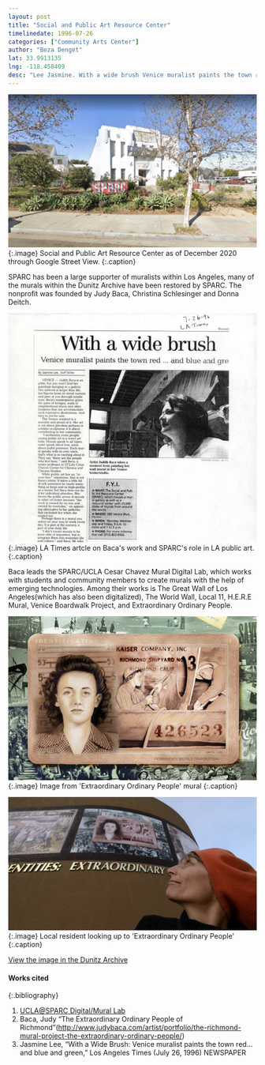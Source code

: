 ```yaml
---
layout: post
title: "Social and Public Art Resource Center"
timelinedate: 1996-07-26
categories: ["Community Arts Center"]
author: "Beza Denget"
lat: 33.9913135
lng: -118.458409
desc: "Lee Jasmine. With a wide brush Venice muralist paints the town red and blue and green. Los Angeles Times 26 Jul. 1996."
---
```

![Current Image](images/SPARC.png)
   {:.image}
Social and Public Art Resource Center as of December 2020 through Google Street View.
   {:.caption}  

SPARC has been a large supporter of muralists within Los Angeles, many of the murals within the Dunitz Archive have been restored by SPARC. The nonprofit was founded by Judy Baca, Christina Schlesinger and Donna Deitch.

![Article on Baca](images/SPARCtxt.png)
   {:.image}
LA Times artcle on Baca's work and SPARC's role in LA public art. 
   {:.caption} 

Baca leads the SPARC/UCLA Cesar Chavez Mural Digital Lab, which works with students and community members to create murals with the help of emerging technologies. Among their works is The Great Wall of Los Angeles(which has also been digitalized), The World Wall, Local 11, H.E.R.E Mural, Venice Boardwalk Project, and Extraordinary Ordinary People.

![Extraordinary Ordinary People Image](images/SPARCex.png)
   {:.image}
Image from 'Extraordinary Ordinary People' mural
   {:.caption} 

![Extraordinary Ordinary People Image](images/SPARCex2.png)
   {:.image}
Local resident looking up to 'Extraordinary Ordinary People'
   {:.caption} 

[View the image in the Dunitz Archive](https://visualizela.github.io/dunitzarchive/dunitzproject/obj16/)

#### Works cited

{:.bibliography}
1. [UCLA@SPARC Digital/Mural Lab](https://sparcinla.org/digital-mural-lab/)
2. Baca, Judy “The Extraordinary Ordinary People of Richmond”(http://www.judybaca.com/artist/portfolio/the-richmond-mural-project-the-extraordinary-ordinary-people/)
3. Jasmine Lee, “With a Wide Brush: Venice muralist paints the town red…and blue and green,” Los Angeles Times (July 26, 1996) NEWSPAPER
